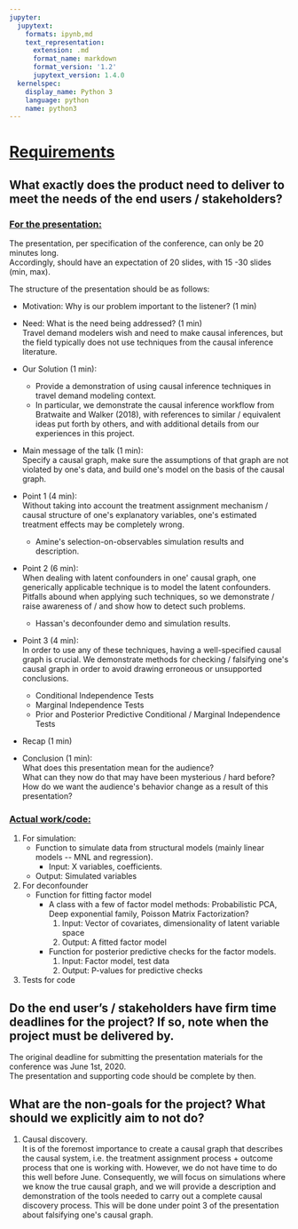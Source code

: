 ```yaml
---
jupyter:
  jupytext:
    formats: ipynb,md
    text_representation:
      extension: .md
      format_name: markdown
      format_version: '1.2'
      jupytext_version: 1.4.0
  kernelspec:
    display_name: Python 3
    language: python
    name: python3
---
```


# <ins>Requirements</ins>


## What exactly does the product need to deliver to meet the needs of the end users / stakeholders?

### <ins>For the presentation:</ins>
The presentation, per specification of the conference, can only be 20 minutes long.  
Accordingly, should have an expectation of 20 slides, with 15 -30 slides (min, max).

The structure of the presentation should be as follows:
- Motivation: Why is our problem important to the listener? (1 min)

- Need: What is the need being addressed? (1 min)  
Travel demand modelers wish and need to make causal inferences, but the field typically does not use techniques from the causal inference literature.

- Our Solution (1 min):
   - Provide a demonstration of using causal inference techniques in travel demand modeling context.
   - In particular, we demonstrate the causal inference workflow from Bratwaite and Walker (2018), with references to similar / equivalent ideas put forth by others, and with additional details from our experiences in this project.

- Main message of the talk (1 min):  
Specify a causal graph, make sure the assumptions of that graph are not violated by one's data, and build one's model on the basis of the causal graph.

- Point 1 (4 min):  
Without taking into account the treatment assignment mechanism / causal structure of one's explanatory variables, one's estimated treatment effects may be completely wrong.
   - Amine's selection-on-observables simulation results and description.

- Point 2 (6 min):  
When dealing with latent confounders in one' causal graph, one generically applicable technique is to model the latent confounders.
Pitfalls abound when applying such techniques, so we demonstrate / raise awareness of / and show how to detect such problems.
   - Hassan's deconfounder demo and simulation results.

- Point 3 (4 min):  
In order to use any of these techniques, having a well-specified causal graph is crucial. We demonstrate methods for checking / falsifying one's causal graph in order to avoid drawing erroneous or unsupported conclusions.
   - Conditional Independence Tests
   - Marginal Independence Tests
   - Prior and Posterior Predictive Conditional / Marginal Independence Tests

- Recap (1 min)

- Conclusion (1 min):  
What does this presentation mean for the audience?  
What can they now do that may have been mysterious / hard before?  
How do we want the audience's behavior change as a result of this presentation?

### <ins>Actual work/code:<ins>
1. For simulation:
    - Function to simulate data from structural models (mainly linear models -- MNL and regression).
        - Input: X variables, coefficients.
    - Output: Simulated variables
2. For deconfounder
    - Function for fitting factor model
        - A class with a few of factor model methods: Probabilistic PCA, Deep exponential family, Poisson Matrix Factorization?
           1. Input: Vector of covariates, dimensionality of latent variable space
           2. Output: A fitted factor model
        - Function for posterior predictive checks for the factor models.  
           1. Input: Factor model, test data
           2. Output: P-values for predictive checks
3. Tests for code

## Do the end user’s / stakeholders have firm time deadlines for the project? If so, note when the project must be delivered by.

The original deadline for submitting the presentation materials for the conference was June 1st, 2020.  
The presentation and supporting code should be complete by then.

## What are the non-goals for the project? What should we explicitly aim to not do?
1. Causal discovery.  
It is of the foremost importance to create a causal graph that describes the causal system, i.e. the treatment assignment process + outcome process that one is working with. However, we do not have time to do this well before June. Consequently, we will focus on simulations where we know the true causal graph, and we will provide a description and demonstration of the tools needed to carry out a complete causal discovery process. This will be done under point 3 of the presentation about falsifying one's causal graph.
